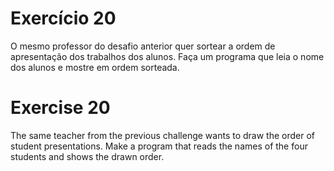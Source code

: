 # Exercício 20

O mesmo professor do desafio anterior quer sortear a ordem de apresentação dos trabalhos dos alunos. Faça um programa que leia o nome dos alunos e mostre em ordem sorteada.

# Exercise 20

The same teacher from the previous challenge wants to draw the order of student presentations. Make a program that reads the names of the four students and shows the drawn order.

